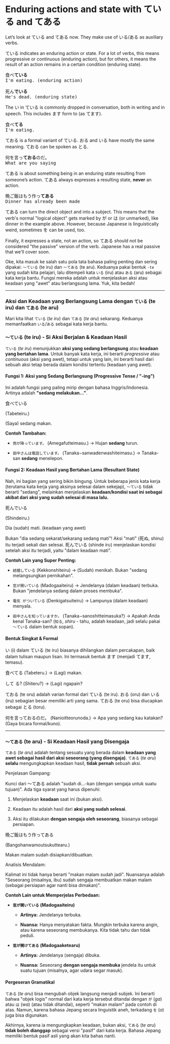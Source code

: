 ```table-of-contents
```

# Enduring actions and state with ている and てある

Let’s look at ている and てある now. They make use of いる/ある as auxiliary verbs.

ている indicates an enduring action or state. For a lot of verbs, this means progressive or continuous (enduring action), but for others, it means the result of an action remains in a certain condition (enduring state).

<pre>
食べ<b>ている</b> 
I'm eating. (enduring action)

死ん<b>でいる</b>
He's dead. (enduring state)
</pre>

The い in ている is commonly dropped in conversation, both in writing and in speech. This includes ます form to (as てます).

<pre>
食べ<b>てる</b>
I'm eating.
</pre>

ておる is a formal variant of ている. おる and いる have mostly the same meaning. ておる can be spoken as とる.

<pre>
何を言っ<b>ておる</b>のだ。
What are you saying
</pre>

てある is about something being in an enduring state resulting from someone’s action. てある always expresses a resulting state, **never** an action.

<pre>
晩ご飯はもう作っ<b>てある</b>
Dinner has already been made
</pre>

てある can turn the direct object and into a subject. This means that the verb's normal "logical object" gets marked by が or は (or unmarked), like dinner in the example above. However, because Japanese is linguistically weird, sometimes を can be used, too.

Finally, it expresses a state, not an action, so てある should not be considered "the passive" version of the verb. Japanese has a real passive that we'll cover soon.

Oke, kita masuk ke salah satu pola tata bahasa paling penting dan sering dipakai: `〜ている` (te iru) dan `〜てある` (te aru). Keduanya pakai bentuk `-te` yang sudah kita pelajari, lalu ditempeli kata `いる` (iru) atau `ある` (aru) sebagai kata kerja bantu. Fungsi mereka adalah untuk menjelaskan aksi atau keadaan yang "awet" atau berlangsung lama. Yuk, kita bedah!

---

### **Aksi dan Keadaan yang Berlangsung Lama dengan `ている` (te iru) dan `てある` (te aru)**

Mari kita lihat `ている` (_te iru_) dan `てある` (_te aru_) sekarang. Keduanya memanfaatkan `いる`/`ある` sebagai kata kerja bantu.

### **`〜ている` (te iru) - Si Aksi Berjalan & Keadaan Hasil**

`ている` (_te iru_) menunjukkan **aksi yang sedang berlangsung** atau **keadaan yang bertahan lama**. Untuk banyak kata kerja, ini berarti _progressive_ atau _continuous_ (aksi yang awet), tetapi untuk yang lain, ini berarti hasil dari sebuah aksi tetap berada dalam kondisi tertentu (keadaan yang awet).

#### **Fungsi 1: Aksi yang Sedang Berlangsung (Progressive Tense / "-ing")**

Ini adalah fungsi yang paling mirip dengan bahasa Inggris/Indonesia. Artinya adalah **"sedang melakukan..."**.

食べている

(Tabeteiru.)

(Saya) sedang makan.

**Contoh Tambahan:**

- `雨が降っています。` (Amegafutteimasu.) -> Hujan **sedang** turun.
    
- `田中さんは電話しています。` (Tanaka−sanwadenwashiteimasu.) -> Tanaka-san **sedang** menelepon.
    

#### **Fungsi 2: Keadaan Hasil yang Bertahan Lama (Resultant State)**

Nah, ini bagian yang sering bikin bingung. Untuk beberapa jenis kata kerja (terutama kata kerja yang aksinya selesai dalam sekejap), `〜ている` tidak berarti "sedang", melainkan menjelaskan **keadaan/kondisi saat ini sebagai akibat dari aksi yang sudah selesai di masa lalu.**

死んでいる

(Shindeiru.)

Dia (sudah) mati. (keadaan yang awet)

Bukan "dia sedang sekarat/sekarang sedang mati"! Aksi "mati" (死ぬ, shinu) itu terjadi sekali dan selesai. 死んでいる (shinde iru) menjelaskan kondisi setelah aksi itu terjadi, yaitu "dalam keadaan mati".

**Contoh Lain yang Super Penting:**

- `結婚している` (Kekkonshiteiru) -> (Sudah) menikah. Bukan "sedang melangsungkan pernikahan".
    
- `窓が開いている` (Madogaaiteiru) -> Jendelanya (dalam keadaan) terbuka. Bukan "jendelanya sedang dalam proses membuka".
    
- `電気 がついている` (Denkigatsuiteiru) -> Lampunya (dalam keadaan) menyala.
    
- `田中さんを知っていますか。` (Tanaka−sanoshitteimasuka?) -> Apakah Anda kenal Tanaka-san? (`知る`, _shiru_ - tahu, adalah keadaan, jadi selalu pakai `〜ている` dalam bentuk sopan).
    

#### **Bentuk Singkat & Formal**

い (i) dalam ている (te iru) biasanya dihilangkan dalam percakapan, baik dalam tulisan maupun lisan. Ini termasuk bentuk ます (menjadi てます, temasu).

食べてる (Tabeteru.) -> (Lagi) makan.

して る? (Shiteru?) -> (Lagi) ngapain?

ておる (te oru) adalah varian formal dari ている (te iru). おる (oru) dan いる (iru) sebagian besar memiliki arti yang sama. ておる (te oru) bisa diucapkan sebagai とる (toru).

何を言っておるのだ。 (Nanioitteorunoda.) -> Apa yang sedang kau katakan? (Gaya bicara formal/kuno).

---

### **`〜てある` (te aru) - Si Keadaan Hasil yang Disengaja**

`てある` (_te aru_) adalah tentang sesuatu yang berada dalam **keadaan yang awet sebagai hasil dari aksi seseorang (yang disengaja)**. `てある` (_te aru_) **selalu** mengungkapkan keadaan hasil, **tidak pernah** sebuah aksi.

Penjelasan Gampang:

Kunci dari 〜てある adalah "sudah di...-kan (dengan sengaja untuk suatu tujuan)". Ada tiga syarat yang harus dipenuhi:

1. Menjelaskan **keadaan** saat ini (bukan aksi).
    
2. Keadaan itu adalah hasil dari **aksi yang sudah selesai**.
    
3. Aksi itu dilakukan **dengan sengaja oleh seseorang**, biasanya sebagai persiapan.
    

晩ご飯はもう作ってある

(Bangohanwamoutsukuttearu.)

Makan malam sudah disiapkan/dibuatkan.

Analisis Mendalam:

Kalimat ini tidak hanya berarti "makan malam sudah jadi". Nuansanya adalah "Seseorang (misalnya, ibu) sudah sengaja membuatkan makan malam (sebagai persiapan agar nanti bisa dimakan)".

**Contoh Lain untuk Memperjelas Perbedaan:**

- **`窓が開いている` (Madogaaiteiru)**
    
    - **Artinya:** Jendelanya terbuka.
        
    - **Nuansa:** Hanya menyatakan fakta. Mungkin terbuka karena angin, atau karena seseorang membukanya. Kita tidak tahu dan tidak peduli.
        
- **`窓が開けてある` (Madogaaketearu)**
    
    - **Artinya:** Jendelanya (sengaja) dibuka.
        
    - **Nuansa:** Seseorang **dengan sengaja membuka** jendela itu untuk suatu tujuan (misalnya, agar udara segar masuk).
        

#### **Pergeseran Gramatikal**

`てある` (_te aru_) bisa mengubah objek langsung menjadi subjek. Ini berarti bahwa "objek logis" normal dari kata kerja tersebut ditandai dengan `が` (_ga_) atau `は` (_wa_) (atau tidak ditandai), seperti "makan malam" pada contoh di atas. Namun, karena bahasa Jepang secara linguistik aneh, terkadang `を` (_o_) juga bisa digunakan.

Akhirnya, karena ia mengungkapkan keadaan, bukan aksi, `てある` (_te aru_) **tidak boleh dianggap** sebagai versi "pasif" dari kata kerja. Bahasa Jepang memiliki bentuk pasif asli yang akan kita bahas nanti.